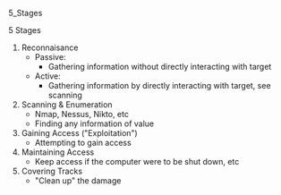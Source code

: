 5_Stages

5 Stages

1. Reconnaisance
	- Passive:
		- Gathering information without directly interacting with target
	- Active:
		- Gathering information by directly interacting with target, see scanning
2. Scanning & Enumeration
	- Nmap, Nessus, Nikto, etc
	- Finding any information of value
3. Gaining Access ("Exploitation")
	- Attempting to gain access
4. Maintaining Access
	- Keep access if the computer were to be shut down, etc
5. Covering Tracks
	- "Clean up" the damage